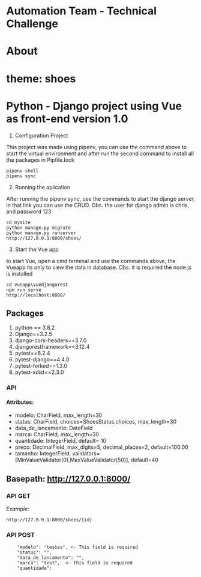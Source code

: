 # Automation Team - Technical Challenge

# About

# theme: shoes

# Python - Django project using Vue as front-end version 1.0

1. Configuration Project

This project was made using pipenv, you can use the command above to start the virtual environment and after run the second command to install all the packages in Pipfile.lock

```
pipenv shell
pipenv sync 
```

2. Running the aplication

After running the pipenv sync, use the commands to start the django server, in that link you can use the CRUD.
Obs. the user for django admin is chris, and password 123

```
cd mysite
python manage.py migrate
python manage.py runserver
http://127.0.0.1:8000/shoes/
```

3. Start the Vue app

to start Vue, open a cmd terminal and use the commands above, the Vueapp its only to view the data in database.
Obs. it is required the node.js is installed

```
cd vueapp\vuedjangorest
npm run serve
http://localhost:8080/
```

## Packages

1. python == 3.8.2
2. Django==3.2.5
3. django-cors-headers==3.7.0
4. djangorestframework==3.12.4
5. pytest==6.2.4
6. pytest-django==4.4.0
7. pytest-forked==1.3.0
8. pytest-xdist==2.3.0

### API

#### Attributes:
- modelo: CharField, max_length=30
- status: CharField, choices=ShoesStatus.choices, max_length=30 
- data_de_lancamento: DateField
- marca: CharField, max_length=30
- quantidade: IntegerField, default= 10
- preco: DecimalField, max_digits=5, decimal_places=2, default=100.00
- tamanho: IntegerField, validators=[MinValueValidator(0),MaxValueValidator(50)], default=40

## Basepath: http://127.0.0.1:8000/

### API GET

*Example:*

```
http://127.0.0.1:8000/shoes/{id}
```

### API POST

```
    "modelo": "testes", <- This field is required
    "status": "",
    "data_de_lancamento": "",
    "marca": "test",  <- This field is required
    "quantidade": 
```


